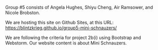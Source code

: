 Group #5 consists of
Angela Hughes, Shiyu Cheng, Air Ramsower, and Nicole Brobston.

We are hosting this site on Github Sites, at this URL: https://blintzkrieg.github.io/group5-mini-schnauzers/

We are following the criteria for project 2b(i) using Bootstrap and Webstorm. 
Our website content is about Mini Schnauzers.
